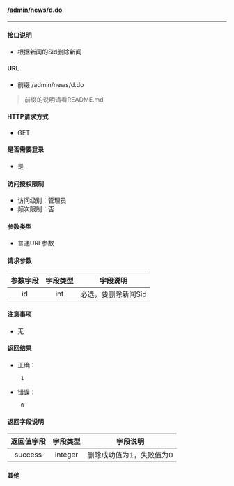 #### /admin/news/d.do---------------------------#### 接口说明- 根据新闻的Sid删除新闻#### URL- 前缀 /admin/news/d.do>前缀的说明请看README.md#### HTTP请求方式- GET#### 是否需要登录- 是#### 访问授权限制- 访问级别：管理员- 频次限制：否#### 参数类型- 普通URL参数#### 请求参数|参数字段|字段类型|字段说明||:----------:|:--------:|:---------:|| id  |  int | 必选，要删除新闻Sid |#### 注意事项- 无#### 返回结果- 正确：       1- 错误：       0#### 返回字段说明|返回值字段|字段类型|字段说明||:-------:|:-----:|:------:||  success     |  integer |  删除成功值为1，失败值为0 |#### 其他